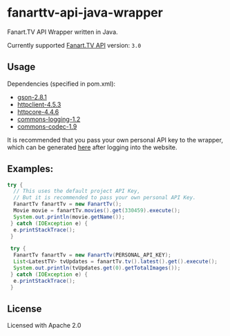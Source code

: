 # fanarttv-api-java-wrapper

Fanart.TV API Wrapper written in Java.

Currently supported [Fanart.TV API](http://docs.fanarttv.apiary.io/) version: `3.0`

## Usage
Dependencies (specified in pom.xml):
* [gson-2.8.1](https://mvnrepository.com/artifact/com.google.code.gson/gson/2.8.1)
* [httpclient-4.5.3](https://mvnrepository.com/artifact/org.apache.httpcomponents/httpclient/4.5.3)
* [httpcore-4.4.6](https://mvnrepository.com/artifact/org.apache.httpcomponents/httpcore/4.4.6)
* [commons-logging-1.2](https://mvnrepository.com/artifact/commons-logging/commons-logging/1.2)
* [commons-codec-1.9](https://mvnrepository.com/artifact/commons-codec/commons-codec/1.9)

It is recommended that you pass your own personal API key to the wrapper,
which can be generated [here](https://fanart.tv/get-an-api-key/) after logging into the website.

## Examples:

```java
try {
  // This uses the default project API Key,
  // But it is recommended to pass your own personal API Key.
  FanartTv fanartTv = new FanartTv();
  Movie movie = fanartTv.movies().get(330459).execute();
  System.out.println(movie.getName());
 } catch (IOException e) {
  e.printStackTrace();
 }
```
```java
 try {
  FanartTv fanartTv = new FanartTv(PERSONAL_API_KEY);
  List<LatestTV> tvUpdates = fanartTv.tv().latest().get().execute();
  System.out.println(tvUpdates.get(0).getTotalImages());
 } catch (IOException e) {
  e.printStackTrace();
 }
 ```
 
 ## License
 Licensed with Apache 2.0
